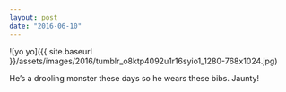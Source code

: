 ```yaml
---
layout: post
date: "2016-06-10"
---
```


![yo yo]({{ site.baseurl }}/assets/images/2016/tumblr_o8ktp4092u1r16syio1_1280-768x1024.jpg)

He’s a drooling monster these days so he wears these bibs. Jaunty!
